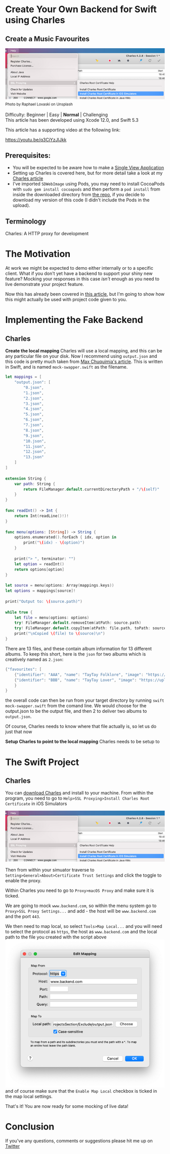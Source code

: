 # Create Your Own Backend for Swift using Charles
## Create a Music Favourites

![Photo by Raphael Lovaski on Unsplash](Images/1*X8XPWSIiSmrS7XGWYS3XCg.png)<br/>
<sub>Photo by Raphael Lovaski on Unsplash<sub>

Difficulty: Beginner | Easy | **Normal** | Challenging<br/>
This article has been developed using Xcode 12.0, and Swift 5.3

This article has a supporting video at the following link:

https://youtu.be/q3CiYzJlJkk

## Prerequisites:
* You will be expected to be aware how to make a [Single View Application](https://medium.com/swlh/your-first-ios-application-using-xcode-9983cf6efb71)
* Setting up Charles is covered here, but for more detail take a look at my [Charles article](https://stevenpcurtis.medium.com/use-charles-to-rewrite-responses-while-developing-ios-apps-3d1e7a8b068a)
* I've imported `SDWebImage` using Pods, you may need to install CocoaPods with `sudo gem install cocoapods` and then perform a `pod install` from inside the downloaded directory from [the repo](https://github.com/stevencurtis/SwiftCoding/tree/master/FavouriteProjectsSection), if you decide to download my version of this code (I didn't include the Pods in the upload).

## Terminology
Charles: A HTTP proxy for development

# The Motivation
At work we might be expected to demo either internally or to a specific client. What if you don't yet have a backend to support your shiny new feature? Mocking your responses in this case *isn't* enough as you need to live demonstrate your project feature.

Now this has already been covered in [this article](https://itnext.io/quickly-switch-between-local-mocks-with-charles-51ffda2d8a29), but I'm going to show how this might actually be used with project code given to you.

# Implementing the Fake Backend
## Charles
**Create the local mapping**
Charles will use a local mapping, and this can be any particular file on your disk. Now I recommend using `output.json` and this code is pretty much taken from [Max Chuquimia's article](https://itnext.io/quickly-switch-between-local-mocks-with-charles-51ffda2d8a29). This is written in Swift, and is named `mock-swapper.swift` as the filename.

```swift
let mappings = [
    "output.json": [
        "0.json",
        "1.json",
        "2.json",
        "3.json",
        "4.json",
        "5.json",
        "6.json",
        "7.json",
        "8.json",
        "9.json",
        "10.json",
        "11.json",
        "12.json",
        "13.json"
    ]
]

extension String {
    var path: String {
        return FileManager.default.currentDirectoryPath + "/\(self)"
    }
}

func readInt() -> Int {
    return Int(readLine()!)!
}

func menu(options: [String]) -> String {
    options.enumerated().forEach { idx, option in
        print("\(idx) - \(option)")
    }

    print("> ", terminator: "")
    let option = readInt()
    return options[option]
}

let source = menu(options: Array(mappings.keys))
let options = mappings[source]!

print("Output to: \(source.path)")

while true {
    let file = menu(options: options)
    try! FileManager.default.removeItem(atPath: source.path)
    try! FileManager.default.copyItem(atPath: file.path, toPath: source.path)
    print("\nCopied \(file) to \(source)\n")
}
```
There are 13 files, and these contain album information for 13 different albums. To keep this short, here is the `json` for two albums which is creatively named as `2.json`:

```swift
{"favourites": [
    {"identifier": "AAA", "name": "TayTay Folklore", "image": "https://upload.wikimedia.org/wikipedia/en/f/f8/Taylor_Swift_-_Folklore.png"}, 
    {"identifier": "BBB", "name": "TayTay Lover", "image": "https://upload.wikimedia.org/wikipedia/en/c/cd/Taylor_Swift_-_Lover.png"}
    }
}
```

the overall code can then be run from your target directory by running `swift mock-swapper.swift` from the comand line. We would choose for the output.json to be the output file, and then 2 to deliver two albums to `output.json`.

Of course, Charles needs to know where that file actually is, so let us do just that now

**Setup Charles to point to the local mapping**
Charles needs to be setup to 

# The Swift Project
## Charles
You can [download Charles](https://www.charlesproxy.com/) and install to your machine. From within the program, you need to go to `Help>SSL Proxying>Install Charles Root Certificate` in iOS Simulators 

![Install](Images/1*X8XPWSIiSmrS7XGWYS3XCg.png)<br/>

Then from within your simuator traverse to `Setting>General>About>Certificate Trust Settings` and click the toggle to enable the proxy.

Within Charles you need to go to `Proxy>macOS Proxy` and make sure it is ticked. 

We are going to mock `www.backend.com`, so within the menu system go to `Proxy>SSL Proxy Settings...` and add - the host will be `www.backend.com` and the port `443`.

We then need to map local, so select `Tools>Map Local...`  and you will need to select the protocol as `https`, the host as `www.backend.com` and the local path to the file you created with the script above
![mapping](Images/mapping.png)<br/>
and of course make sure that the `Enable Map Local` checkbox is ticked in the map local settings.

That's it! You are now ready for some mocking of live data!

# Conclusion
If you've any questions, comments or suggestions please hit me up on [Twitter](https://twitter.com/stevenpcurtis)
